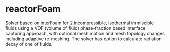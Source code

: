 # reactorFoam
Solver based on interFoam for 2 incompressible, isothermal immiscible fluids using a VOF     (volume of fluid) phase-fraction based interface capturing approach,     with optional mesh motion and mesh topology changes including adaptive     re-meshing.     The solver has option to calculate radiation decay of one of fluids.
